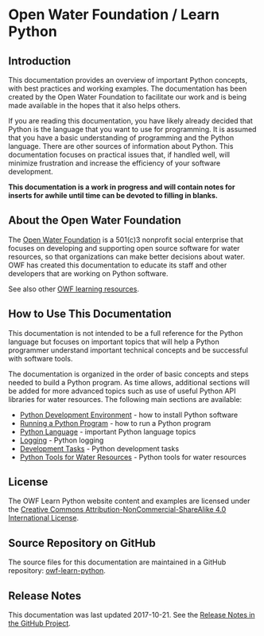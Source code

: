 # Open Water Foundation / Learn Python #

## Introduction ##

This documentation provides an overview of important Python concepts, with best practices
and working examples.  The documentation has been created by the Open Water Foundation to facilitate our
work and is being made available in the hopes that it also helps others.

If you are reading this documentation, you have likely already decided that Python is the language that
you want to use for programming.  It is assumed that you have a basic understanding of programming and
the Python language.  There are other sources of information about Python.  This documentation focuses
on practical issues that, if handled well, will minimize frustration and increase the efficiency of
your software development.

**This documentation is a work in progress and will contain notes for inserts for awhile until time can
be devoted to filling in blanks.**

## About the Open Water Foundation ##

The [Open Water Foundation](http://openwaterfoundation.org) is a 501(c)3 nonprofit social enterprise that focuses
on developing and supporting open source software for water resources, so that organizations can make better decisions about water.
OWF has created this documentation to educate its staff and other developers that are working on Python software.

See also other [OWF learning resources](http://learn.openwaterfoundation.org).

## How to Use This Documentation ##

This documentation is not intended to be a full reference for the Python language but focuses on important topics that
will help a Python programmer understand important technical concepts and be successful with software tools.

The documentation is organized in the order of basic concepts and steps needed to build a Python program.
As time allows, additional sections will be added for more advanced topics such as use of useful Python
API libraries for water resources.  The following main sections are available:

* [Python Development Environment](dev-env/overview/) - how to install Python software
* [Running a Python Program](run-python-program/) - how to run a Python program
* [Python Language](lang/overview/) - important Python language topics
* [Logging](logging/overview/) - Python logging
* [Development Tasks](dev-tasks/overview/) - Python development tasks
* [Python Tools for Water Resources](water-resources) - Python tools for water resources

## License ##

The OWF Learn Python website content and examples are licensed under the
[Creative Commons Attribution-NonCommercial-ShareAlike 4.0 International License](https://creativecommons.org/licenses/by-nc-sa/4.0).

## Source Repository on GitHub ##

The source files for this documentation are maintained in a GitHub repository:  [owf-learn-python](https://github.com/OpenWaterFoundation/owf-learn-python).

## Release Notes ##

This documentation was last updated 2017-10-21.
See the [Release Notes in the GitHub Project](https://github.com/OpenWaterFoundation/owf-learn-python#release-notes).
